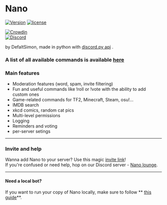 # Nano

[![Version](https://img.shields.io/badge/live%20version-3.7.1-green.svg)](https://defaltsimon.github.io/Nano/)
[![license](https://img.shields.io/badge/license-MIT-blue.svg)](https://github.com/DefaltSimon/Nano/blob/master/LICENSE)  

[![Crowdin](https://d322cqt584bo4o.cloudfront.net/nano-discord-bot/localized.svg)](https://crowdin.com/project/nano-discord-bot)  
[![Discord](https://img.shields.io/discord/132905482271719424.svg?label=discord)](http://discord.nanobot.pw)  

by DefaltSimon, made in python with [discord.py api](https://github.com/Rapptz/discord.py) .

  
### A list of all available commands is available [here](http://nanobot.pw/commands.html)  
  
### Main features  
* Moderation features (word, spam, invite filtering)  
* Fun and useful commands like !roll or !vote with the ability to add custom ones  
* Game-related commands for TF2, Minecraft, Steam, osu!...  
* IMDB search  
* xkcd comics, random cat pics  
* Multi-level permissions  
* Logging  
* Reminders and voting
* per-server setings  
  
---

### Invite and help  
  
Wanna add Nano to your server? Use this magic [invite link](https://discordapp.com/oauth2/authorize?client_id=171632249459048448&scope=bot&permissions=1543765079)!  
If you're confused or need help, hop on our Discord server - [Nano lounge](htpp://discord.nanobot.pw).  

----

#### Need a local bot?
If you want to run your copy of Nano locally, make sure to follow ** [this guide](https://github.com/DefaltSimon/Nano/wiki/Hosting-Nano-yourself)**.    
